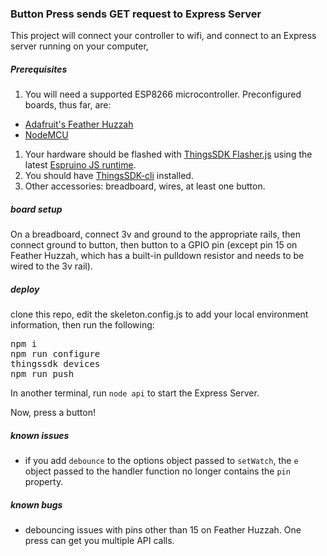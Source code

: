 ### Button Press sends GET request to Express Server
This project will connect your controller to wifi, and connect to an Express server running on your computer,

##### Prerequisites

1. You will need a supported ESP8266 microcontroller.  Preconfigured boards, thus far, are:
  - [Adafruit's Feather Huzzah](https://learn.adafruit.com/adafruit-feather-huzzah-esp8266/overview)
  - [NodeMCU](http://www.electrodragon.com/product/nodemcu-lua-amica-r2-esp8266-wifi-board/)
1. Your hardware should be flashed with [ThingsSDK Flasher.js](https://github.com/thingsSDK/flasher.js) using the latest [Espruino JS runtime](http://www.espruino.com/EspruinoESP8266).
1. You should have [ThingsSDK-cli](https://github.com/thingsSDK/thingssdk-cli) installed.
1. Other accessories: breadboard, wires, at least one button.

##### board setup
On a breadboard, connect 3v and ground to the appropriate rails, then connect ground to button, then button to a GPIO pin (except pin 15 on Feather Huzzah, which has a built-in pulldown resistor and needs to be wired to the 3v rail).

##### deploy
clone this repo, edit the skeleton.config.js to add your local environment information, then run the following:

<pre>
npm i
npm run configure
thingssdk devices
npm run push
</pre>

In another terminal, run `node api` to start the Express Server.

Now, press a button!

##### known issues
- if you add `debounce` to the options object passed to `setWatch`, the `e` object passed to the handler function no longer contains the `pin` property.

##### known bugs
- debouncing issues with pins other than 15 on Feather Huzzah.  One press can get you multiple API calls.

